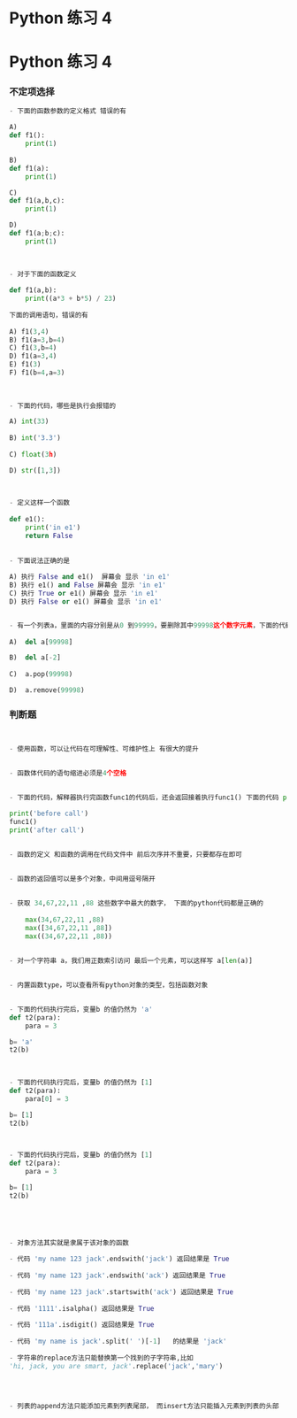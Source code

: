 # Python 练习 4 


# Python 练习 4 

### 不定项选择

```python
- 下面的函数参数的定义格式 错误的有
    
A)    
def f1():
    print(1)
    
B) 
def f1(a):
    print(1)

C)     
def f1(a,b,c):
    print(1)

D) 
def f1(a;b;c):
    print(1)
    
    
    
- 对于下面的函数定义

def f1(a,b): 
    print((a*3 + b*5) / 23)
    
下面的调用语句，错误的有 
    
A) f1(3,4)
B) f1(a=3,b=4)
C) f1(3,b=4)
D) f1(a=3,4)    
E) f1(3)
F) f1(b=4,a=3)
    
    
    
- 下面的代码，哪些是执行会报错的 

A) int(33)    
    
B) int('3.3')
    
C) float(3h)

D) str([1,3])
    
    

- 定义这样一个函数
    
def e1():
    print('in e1')
    return False
     
     
- 下面说法正确的是 
    
A) 执行 False and e1()  屏幕会 显示 'in e1'
B) 执行 e1() and False 屏幕会 显示 'in e1'
C) 执行 True or e1() 屏幕会 显示 'in e1'
D) 执行 False or e1() 屏幕会 显示 'in e1'


- 有一个列表a，里面的内容分别是从0 到99999，要删除其中99998这个数字元素，下面的代码耗时最长的是
   
A)  del a[99998]

B)  del a[-2]
    
C)  a.pop(99998)

D)  a.remove(99998)


```



### 判断题
```python


- 使用函数，可以让代码在可理解性、可维护性上 有很大的提升

    
- 函数体代码的语句缩进必须是4个空格 

    
- 下面的代码，解释器执行完函数func1的代码后，还会返回接着执行func1() 下面的代码 print 'after call' 
    
print('before call')
func1()
print('after call')

    
- 函数的定义 和函数的调用在代码文件中 前后次序并不重要，只要都存在即可

    
- 函数的返回值可以是多个对象，中间用逗号隔开
    
    
- 获取 34,67,22,11 ,88 这些数字中最大的数字， 下面的python代码都是正确的
    
    max(34,67,22,11 ,88)
    max([34,67,22,11 ,88])
    max((34,67,22,11 ,88))
    
    
- 对一个字符串 a，我们用正数索引访问 最后一个元素，可以这样写 a[len(a)] 

    
- 内置函数type，可以查看所有python对象的类型，包括函数对象

    
- 下面的代码执行完后，变量b 的值仍然为 'a' 
def t2(para):
    para = 3

b= 'a'
t2(b)

    
    
- 下面的代码执行完后，变量b 的值仍然为 [1] 
def t2(para):
    para[0] = 3

b= [1]
t2(b)


    
- 下面的代码执行完后，变量b 的值仍然为 [1]
def t2(para):
    para = 3

b= [1]
t2(b)





- 对象方法其实就是隶属于该对象的函数
    
- 代码 'my name 123 jack'.endswith('jack') 返回结果是 True
    
- 代码 'my name 123 jack'.endswith('ack') 返回结果是 True
        
- 代码 'my name 123 jack'.startswith('ack') 返回结果是 True
    
- 代码 '1111'.isalpha() 返回结果是 True
    
- 代码 '111a'.isdigit() 返回结果是 True
    
- 代码 'my name is jack'.split(' ')[-1]   的结果是 'jack' 
    
- 字符串的replace方法只能替换第一个找到的子字符串,比如
'hi, jack, you are smart, jack'.replace('jack','mary') 

    

    
- 列表的append方法只能添加元素到列表尾部， 而insert方法只能插入元素到列表的头部 
    


```









<br><br><br><br><br><br><br><br><br><br><br><br><br><br><br><br><br><br><br><br><br><br><br><br><br><br><br><br>
<br><br><br><br><br><br><br><br><br><br><br><br><br><br><br><br><br><br><br><br><br><br><br><br><br><br><br><br>
<br><br><br><br><br><br><br><br><br><br><br><br><br><br><br><br><br><br><br><br><br><br><br><br><br><br><br><br>
<br><br><br><br><br><br><br><br><br><br><br><br><br><br><br><br><br><br><br><br><br><br><br><br><br><br><br><br>
<br><br><br><br><br><br><br><br><br><br><br><br><br><br><br><br><br><br><br><br><br><br><br><br><br><br><br><br>
<br><br><br><br><br><br><br><br><br><br><br><br><br><br><br><br><br><br><br><br><br><br><br><br><br><br><br><br>












### 不定项选择

```python
- 下面的函数参数的定义格式 错误的有  （d）
    
A)    
def f1():
    print(1)
    
B) 
def f1(a):
    print(1)

C)     
def f1(a,b,c):
    print(1)

D) 
def f1(a;b;c):
    print(1)
    
    
    
- 对于下面的函数定义

def f1(a,b): 
    print((a*3 + b*5) / 23)
    
下面的调用语句，错误的有  （d,e）
    
A) f1(3,4)
B) f1(a=3,b=4)
C) f1(3,b=4)
D) f1(a=3,4)    
E) f1(3)
F) f1(b=4,a=3)
    
    
    
- 下面的代码，哪些是执行会报错的 （bc）

A) int(33)    
    
B) int('3.3')
    
C) float(3h)

D) str([1,3])
    
    

- 定义这样一个函数
    
def e1():
    print('in e1')
    return False
     
     
- 下面说法正确的是  (b,d)   
    
A) 执行 False and e1()  屏幕会 显示 'in e1'
B) 执行 e1() and False 屏幕会 显示 'in e1'
C) 执行 True or e1() 屏幕会 显示 'in e1'
D) 执行 False or e1() 屏幕会 显示 'in e1'


- 有一个列表a，里面的内容分别是从0 到99999，要删除其中99998这个数字元素，下面的代码耗时最长的是 (d)
   
A)  del a[99998]

B)  del a[-2]
    
C)  a.pop(99998)

D)  a.remove(99998)


```



### 判断题
```python


- 使用函数，可以让代码在可理解性、可维护性上 有很大的提升 (对)

    
- 函数体代码的语句缩进必须是4个空格 (错)

    
- 下面的代码，解释器执行完函数func1的代码后，还会返回接着执行func1() 下面的代码 print 'after call'   (对)
    
print('before call')
func1()
print('after call')

    
- 函数的定义 和函数的调用在代码文件中 前后次序并不重要，只要都存在即可 (错)

    
- 函数的返回值可以是多个对象，中间用逗号隔开 (对)
    
    
- 获取 34,67,22,11 ,88 这些数字中最大的数字， 下面的python代码都是正确的(对)
    
    max(34,67,22,11 ,88)
    max([34,67,22,11 ,88])
    max((34,67,22,11 ,88))
    
    
- 对一个字符串 a，我们用正数索引访问 最后一个元素，可以这样写 a[len(a)] （错，应该是 a[len(a)-1]）

    
- 内置函数type，可以查看所有python对象的类型，包括函数对象 (对)

    
- 下面的代码执行完后，变量b 的值仍然为 'a'  (对)
def t2(para):
    para = 3

b= 'a'
t2(b)

    
    
- 下面的代码执行完后，变量b 的值仍然为 [1] (错)
def t2(para):
    para[0] = 3

b= [1]
t2(b)


    
- 下面的代码执行完后，变量b 的值仍然为 [1] (对)
def t2(para):
    para = 3

b= [1]
t2(b)





- 对象方法其实就是隶属于该对象的函数 (对)
    
- 代码 'my name 123 jack'.endswith('jack') 返回结果是 True (对)
    
- 代码 'my name 123 jack'.endswith('ack') 返回结果是 True (对)
        
- 代码 'my name 123 jack'.startswith('ack') 返回结果是 True (错)
    
- 代码 '1111'.isalpha() 返回结果是 True (错)
    
- 代码 '111a'.isdigit() 返回结果是 True (错)
    
- 代码 'my name is jack'.split(' ')[-1]   的结果是 'jack' (对) 
    
- 字符串的replace方法只能替换第一个找到的子字符串,比如
'hi, jack, you are smart, jack'.replace('jack','mary') 
 (错)
    

    
- 列表的append方法只能添加元素到列表尾部， 而insert方法只能插入元素到列表的头部 (错)
    


```
